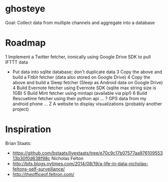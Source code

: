 ghosteye
========

Goal: Collect data from multiple channels and aggregate into a database

Roadmap
=======

1 Implement a Twitter fetcher, ironically using Google Drive SDK to pull IFTTT data
 * Put data into sqlite database; don't duplicate data
3 Copy the above and build a Fitbit fetcher (data also stored on Google Drive)
4 Copy the above and build a Sleep fetcher (Sleep as Android data on Google Drive)
4 Build Evernote fetcher using Evernote SDK (sqlite max string size is 1GB)
5 Build Mint fetcher using mintapi (available via pip!)
6 Build Rescuetime fetcher using their python api 
...
? GPS data from my android phone
...
Z A website to display visualizations (probably another project)

Inspiration
=======
Brian Staats: 
- https://github.com/bstaats/livestaats/tree/e70c9c17b07577aa97610955313b30f0d638f98c
Nicholas Felton 
- http://bits.blogs.nytimes.com/2014/08/19/a-life-in-data-nicholas-feltons-self-surveillance/
- http://theofficeof.feltron.com/
